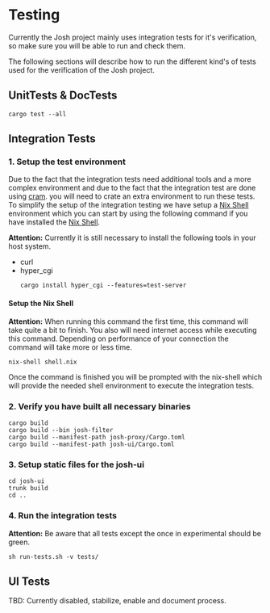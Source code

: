 # Testing
Currently the Josh project mainly uses integration tests for it's verification, so make sure you will be able
to run and check them.

The following sections will describe how to run the different kind's of tests used for the verification
of the Josh project.

## UnitTests & DocTests
```shell
cargo test --all
```

## Integration Tests

### 1. Setup the test environment
Due to the fact that the integration tests need additional tools and a more complex
environment and due to the fact that the integration test are done using [cram](https://pypi.org/project/cram/).
you will need to crate an extra environment to run these tests. To simplify the
setup of the integration testing we have setup a [Nix Shell](https://nixos.org/manual/nix/stable/#chap-installation) environment which
you can start by using the following command if you have installed the [Nix Shell](https://nixos.org/manual/nix/stable/#chap-installation).

**Attention:**
Currently it is still necessary to install the following tools in your host system.
* curl
* hyper_cgi
    ```shell
    cargo install hyper_cgi --features=test-server
    ```

#### Setup the Nix Shell
**Attention:**
When running this command the first time, this command will take quite a bit to
finish. You also will need internet access while executing this command.
Depending on performance of your connection the command will take more or less time.

```shell
nix-shell shell.nix
```
Once the command is finished you will be prompted with the nix-shell which will
provide the needed shell environment to execute the integration tests.


### 2. Verify you have built all necessary binaries
```shell
cargo build
cargo build --bin josh-filter
cargo build --manifest-path josh-proxy/Cargo.toml
cargo build --manifest-path josh-ui/Cargo.toml
```

### 3. Setup static files for the josh-ui
```shell
cd josh-ui 
trunk build 
cd ..
```

### 4. Run the integration tests
**Attention:** Be aware that all tests except the once in experimental should be green.
```shell
sh run-tests.sh -v tests/
```

## UI Tests
TBD: Currently disabled, stabilize, enable and document process.